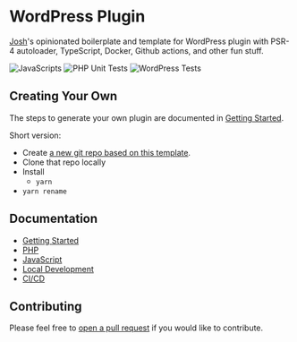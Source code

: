 # WordPress Plugin

[Josh](https://joshpress.net)'s opinionated boilerplate and template for WordPress plugin with PSR-4 autoloader, TypeScript, Docker, Github actions, and other fun stuff.

![JavaScripts](https://github.com/Shelob9/wordpress-plugin/workflows/JavaScripts/badge.svg)
![PHP Unit Tests](https://github.com/Shelob9/wordpress-plugin/workflows/PHP%20Unit%20Tests/badge.svg)
![WordPress Tests](https://github.com/Shelob9/wordpress-plugin/workflows/WordPress%20Tests/badge.svg)

## Creating Your Own

The steps to generate your own plugin are documented in [Getting Started](https://shelob9.github.io/wordpress-plugin/).

Short version:

- Create [a new git repo based on this template](https://github.com/Shelob9/wordpress-plugin/generate).
- Clone that repo locally
- Install
    - `yarn`
- `yarn rename`

## Documentation

- [Getting Started](https://shelob9.github.io/wordpress-plugin/)
- [PHP](https://shelob9.github.io/wordpress-plugin/php)
- [JavaScript](https://shelob9.github.io/wordpress-plugin/javascript)
- [Local Development](https://shelob9.github.io/wordpress-plugin/local-dev)
- [CI/CD](https://shelob9.github.io/wordpress-plugin/cicd)


## Contributing

Please feel free to [open a pull request](https://github.com/Shelob9/wordpress-plugin/pulls) if you would like to contribute.